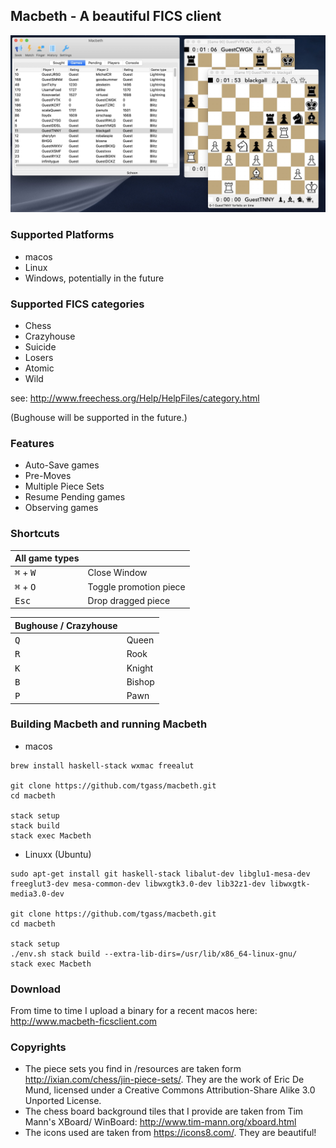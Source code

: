 ## Macbeth - A beautiful FICS client

![Screenshot](/Macbeth_screenshot.jpg)

### Supported Platforms
* macos
* Linux
* Windows, potentially in the future


### Supported FICS categories
* Chess
* Crazyhouse
* Suicide
* Losers
* Atomic
* Wild

see: http://www.freechess.org/Help/HelpFiles/category.html

(Bughouse will be supported in the future.)

### Features

* Auto-Save games
* Pre-Moves
* Multiple Piece Sets
* Resume Pending games
* Observing games

### Shortcuts

| All game types | &nbsp;
|------------------------------------|-----------------------
| <kbd>&#8984;</kbd> + <kbd>W</kbd>   | Close Window
| <kbd>&#8984;</kbd> + <kbd>O</kbd>   | Toggle promotion piece
| <kbd>Esc</kbd> | Drop dragged piece

| Bughouse / Crazyhouse | &nbsp;
|--------------|-------------
| <kbd>Q</kbd> | Queen 
| <kbd>R</kbd> | Rook 
| <kbd>K</kbd> | Knight 
| <kbd>B</kbd> | Bishop 
| <kbd>P</kbd> | Pawn 

### Building Macbeth and running Macbeth

* macos
```
brew install haskell-stack wxmac freealut

git clone https://github.com/tgass/macbeth.git
cd macbeth

stack setup 
stack build 
stack exec Macbeth
```

* Linuxx (Ubuntu)
```
sudo apt-get install git haskell-stack libalut-dev libglu1-mesa-dev freeglut3-dev mesa-common-dev libwxgtk3.0-dev lib32z1-dev libwxgtk-media3.0-dev

git clone https://github.com/tgass/macbeth.git
cd macbeth

stack setup
./env.sh stack build --extra-lib-dirs=/usr/lib/x86_64-linux-gnu/
stack exec Macbeth
```

### Download

From time to time I upload a binary for a recent macos here: http://www.macbeth-ficsclient.com 

### Copyrights

* The piece sets you find in /resources are taken form http://ixian.com/chess/jin-piece-sets/. They are the work of Eric De Mund, licensed under a Creative Commons Attribution-Share Alike 3.0 Unported License.
* The chess board background tiles that I provide are taken from Tim Mann's XBoard/ WinBoard: http://www.tim-mann.org/xboard.html
* The icons used are taken from https://icons8.com/. They are beautiful! 

